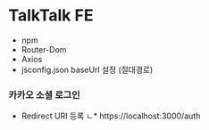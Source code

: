 # TalkTalk FE
* npm
* Router-Dom
* Axios
* jsconfig.json baseUrl 설정 (절대경로)

### 카카오 소셜 로그인
* Redirect URI 등록 
    ㄴ* https://localhost:3000/auth
